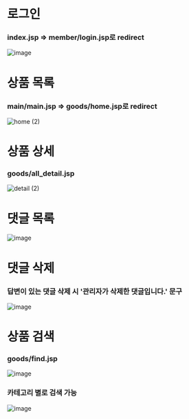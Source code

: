 <h1>로그인</h1>


<h3>index.jsp => member/login.jsp로 redirect</h3>



![image](https://user-images.githubusercontent.com/107673658/189514895-2d640cd9-a9cd-407a-ab52-278e42daeb49.png)





<h1>상품 목록</h1>


<h3>main/main.jsp => goods/home.jsp로 redirect</h3>



![home (2)](https://user-images.githubusercontent.com/107673658/189514932-ee4be336-0f74-4539-a663-a252863a610e.png)





<h1>상품 상세</h1>


<h3>goods/all_detail.jsp</h3>



![detail (2)](https://user-images.githubusercontent.com/107673658/189514973-dcad8bea-3f65-4bf7-8da7-21214b154dc7.png)









<h1>댓글 목록</h1>



![image](https://user-images.githubusercontent.com/107673658/189514990-e2f67bd4-b360-4954-aafc-ce181f8cfcf0.png)







<h1>댓글 삭제</h1>


<h3>답변이 있는 댓글 삭제 시 '관리자가 삭제한 댓글입니다.' 문구</h3>



![image](https://user-images.githubusercontent.com/107673658/189515030-d5932ed4-81f2-4739-a819-f0a58d8a43eb.png)






<h1>상품 검색</h1>


<h3>goods/find.jsp</h3>



![image](https://user-images.githubusercontent.com/107673658/189515044-6f0f3c71-c842-4762-bf57-c5198a9fef4c.png)









<h3>카테고리 별로 검색 가능</h3>



![image](https://user-images.githubusercontent.com/107673658/189515059-77265ab8-aba6-4735-9f28-9c1d580dca65.png)




